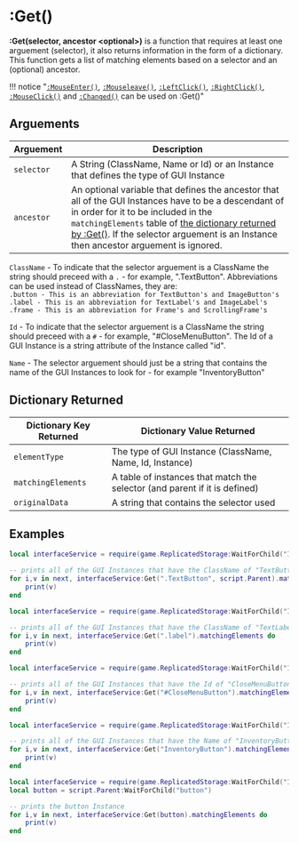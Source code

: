 # :Get()

**:Get(selector, ancestor &lt;optional&gt;)** is a function that requires at least one arguement (selector), it also returns information in the form of a dictionary. This function gets a list of matching elements based on a selector and an (optional) ancestor.

!!! notice "[`:MouseEnter()`](/docs/4_MouseEnter.html), [`:Mouseleave()`](/docs/5_MouseLeave.html), [`:LeftClick()`](/docs/6_LeftClick.html), [`:RightClick()`](/docs/7_RightClick.html), [`:MouseClick()`](/docs/8_MouseClick.html) and [`:Changed()`](/docs/90_Changed.html) can be used on :Get()"

## Arguements
| Arguement | Description |
--- | ---
| `selector` | A String (ClassName, Name or Id) or an Instance that defines the type of GUI Instance |
| `ancestor` | An optional variable that defines the ancestor that all of the GUI Instances have to be a descendant of in order for it to be included in the `matchingElements` table of [the dictionary returned by :Get()](/docs/2_Get.html#dictionary-returned). If the selector arguement is an Instance then ancestor arguement is ignored. |

`ClassName` - To indicate that the selector arguement is a ClassName the string should preceed with a `.` - for example, ".TextButton". Abbreviations can be used instead of ClassNames, they are: <br> `.button - This is an abbreviation for TextButton's and ImageButton's` <br> `.label - This is an abbreviation for TextLabel's and ImageLabel's` <br> `.frame - This is an abbreviation for Frame's and ScrollingFrame's`

`Id` - To indicate that the selector arguement is a ClassName the string should preceed with a `#` - for example, "#CloseMenuButton". The Id of a GUI Instance is a string attribute of the Instance called "id".

`Name` - The selector arguement should just be a string that contains the name of the GUI Instances to look for - for example "InventoryButton"

## Dictionary Returned
| Dictionary Key Returned | Dictionary Value Returned |
--- | ---
| `elementType` | The type of GUI Instance (ClassName, Name, Id, Instance) |
| `matchingElements` | A table of instances that match the selector (and parent if it is defined) |
| `originalData` | A string that contains the selector used |

## Examples
``` lua
local interfaceService = require(game.ReplicatedStorage:WaitForChild("InterfaceService"))

-- prints all of the GUI Instances that have the ClassName of "TextButton" and the same parent as this script
for i,v in next, interfaceService:Get(".TextButton", script.Parent).matchingElements do
	print(v)
end
```

``` lua
local interfaceService = require(game.ReplicatedStorage:WaitForChild("InterfaceService"))

-- prints all of the GUI Instances that have the ClassName of "TextLabel" or "ImageLabel"
for i,v in next, interfaceService:Get(".label").matchingElements do
	print(v)
end
```

``` lua
local interfaceService = require(game.ReplicatedStorage:WaitForChild("InterfaceService"))

-- prints all of the GUI Instances that have the Id of "CloseMenuButton"
for i,v in next, interfaceService:Get("#CloseMenuButton").matchingElements do
	print(v)
end
```

``` lua
local interfaceService = require(game.ReplicatedStorage:WaitForChild("InterfaceService"))

-- prints all of the GUI Instances that have the Name of "InventoryButton"
for i,v in next, interfaceService:Get("InventoryButton").matchingElements do
	print(v)
end
```

``` lua
local interfaceService = require(game.ReplicatedStorage:WaitForChild("InterfaceService"))
local button = script.Parent:WaitForChild("button")

-- prints the button Instance
for i,v in next, interfaceService:Get(button).matchingElements do
	print(v)
end
```